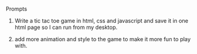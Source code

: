 Prompts

1. Write a tic tac toe game in html, css and javascript and save it in one html page so I can run from my desktop.

2. add more animation and style to the game to make it more fun to play with.